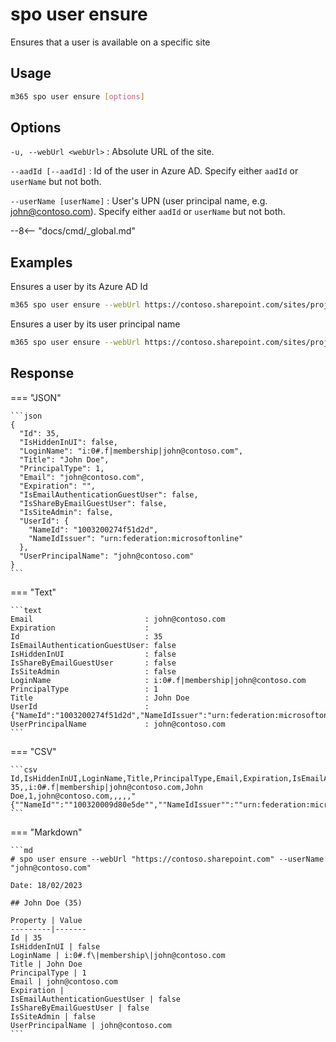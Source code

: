 # spo user ensure

Ensures that a user is available on a specific site

## Usage

```sh
m365 spo user ensure [options]
```

## Options

`-u, --webUrl <webUrl>`
: Absolute URL of the site.

`--aadId [--aadId]`
: Id of the user in Azure AD. Specify either `aadId` or `userName` but not both.

`--userName [userName]`
: User's UPN (user principal name, e.g. john@contoso.com). Specify either `aadId` or `userName` but not both.

--8<-- "docs/cmd/_global.md"

## Examples

Ensures a user by its Azure AD Id

```sh
m365 spo user ensure --webUrl https://contoso.sharepoint.com/sites/project --aadId e254750a-eaa4-44f6-9517-b74f65cdb747
```

Ensures a user by its user principal name

```sh
m365 spo user ensure --webUrl https://contoso.sharepoint.com/sites/project --userName john@contoso.com
```

## Response

=== "JSON"

    ```json
    {
      "Id": 35,
      "IsHiddenInUI": false,
      "LoginName": "i:0#.f|membership|john@contoso.com",
      "Title": "John Doe",
      "PrincipalType": 1,
      "Email": "john@contoso.com",
      "Expiration": "",
      "IsEmailAuthenticationGuestUser": false,
      "IsShareByEmailGuestUser": false,
      "IsSiteAdmin": false,
      "UserId": {
        "NameId": "1003200274f51d2d",
        "NameIdIssuer": "urn:federation:microsoftonline"
      },
      "UserPrincipalName": "john@contoso.com"
    }
    ```

=== "Text"

    ```text
    Email                         : john@contoso.com
    Expiration                    :
    Id                            : 35
    IsEmailAuthenticationGuestUser: false
    IsHiddenInUI                  : false
    IsShareByEmailGuestUser       : false
    IsSiteAdmin                   : false
    LoginName                     : i:0#.f|membership|john@contoso.com
    PrincipalType                 : 1
    Title                         : John Doe
    UserId                        : {"NameId":"1003200274f51d2d","NameIdIssuer":"urn:federation:microsoftonline"}
    UserPrincipalName             : john@contoso.com
    ```

=== "CSV"

    ```csv
    Id,IsHiddenInUI,LoginName,Title,PrincipalType,Email,Expiration,IsEmailAuthenticationGuestUser,IsShareByEmailGuestUser,IsSiteAdmin,UserId,UserPrincipalName
    35,,i:0#.f|membership|john@contoso.com,John Doe,1,john@contoso.com,,,,,"{""NameId"":""100320009d80e5de"",""NameIdIssuer"":""urn:federation:microsoftonline""}",john@contoso.com
    ```

=== "Markdown"

    ```md
    # spo user ensure --webUrl "https://contoso.sharepoint.com" --userName "john@contoso.com"

    Date: 18/02/2023

    ## John Doe (35)

    Property | Value
    ---------|-------
    Id | 35
    IsHiddenInUI | false
    LoginName | i:0#.f\|membership\|john@contoso.com
    Title | John Doe
    PrincipalType | 1
    Email | john@contoso.com
    Expiration |
    IsEmailAuthenticationGuestUser | false
    IsShareByEmailGuestUser | false
    IsSiteAdmin | false
    UserPrincipalName | john@contoso.com
    ```
